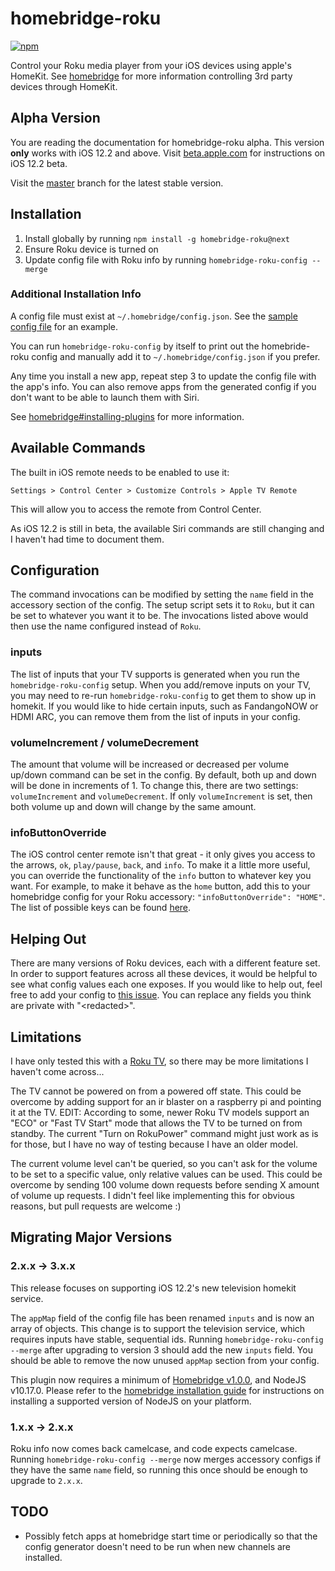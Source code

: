 # homebridge-roku

[![npm][npm]][npm-url]

Control your Roku media player from your iOS devices using apple's HomeKit. See
[homebridge](https://github.com/nfarina/homebridge) for more information
controlling 3rd party devices through HomeKit.

## Alpha Version

You are reading the documentation for homebridge-roku alpha. This version
**only** works with iOS 12.2 and above. Visit
[beta.apple.com](https://beta.apple.com/sp/betaprogram/) for instructions on iOS
12.2 beta.

Visit the [master](https://github.com/bschlenk/homebridge-roku/tree/master)
branch for the latest stable version.

## Installation

1. Install globally by running `npm install -g homebridge-roku@next`
2. Ensure Roku device is turned on
3. Update config file with Roku info by running `homebridge-roku-config --merge`

### Additional Installation Info

A config file must exist at `~/.homebridge/config.json`. See the
[sample config file](https://github.com/nfarina/homebridge/blob/master/config-sample.json)
for an example.

You can run `homebridge-roku-config` by itself to print out the homebride-roku
config and manually add it to `~/.homebridge/config.json` if you prefer.

Any time you install a new app, repeat step 3 to update the config file with the
app's info. You can also remove apps from the generated config if you don't want
to be able to launch them with Siri.

See
[homebridge#installing-plugins](https://github.com/nfarina/homebridge#installing-plugins)
for more information.

## Available Commands

The built in iOS remote needs to be enabled to use it:

`Settings > Control Center > Customize Controls > Apple TV Remote`

This will allow you to access the remote from Control Center.

As iOS 12.2 is still in beta, the available Siri commands are still changing and
I haven't had time to document them.

## Configuration

The command invocations can be modified by setting the `name` field in the
accessory section of the config. The setup script sets it to `Roku`, but it can
be set to whatever you want it to be. The invocations listed above would then
use the name configured instead of `Roku`.

### inputs

The list of inputs that your TV supports is generated when you run the
`homebridge-roku-config` setup. When you add/remove inputs on your TV, you may
need to re-run `homebridge-roku-config` to get them to show up in homekit. If
you would like to hide certain inputs, such as FandangoNOW or HDMI ARC, you can
remove them from the list of inputs in your config.

### volumeIncrement / volumeDecrement

The amount that volume will be increased or decreased per volume up/down command
can be set in the config. By default, both up and down will be done in
increments of 1. To change this, there are two settings: `volumeIncrement` and
`volumeDecrement`. If only `volumeIncrement` is set, then both volume up and
down will change by the same amount.

### infoButtonOverride

The iOS control center remote isn't that great - it only gives you access to the
arrows, `ok`, `play/pause`, `back`, and `info`. To make it a little more useful,
you can override the functionality of the `info` button to whatever key you
want. For example, to make it behave as the `home` button, add this to your
homebridge config for your Roku accessory: `"infoButtonOverride": "HOME"`. The
list of possible keys can be found
[here](https://github.com/bschlenk/node-roku-client/blob/master/lib/keys.ts).

## Helping Out

There are many versions of Roku devices, each with a different feature set. In
order to support features across all these devices, it would be helpful to see
what config values each one exposes. If you would like to help out, feel free to
add your config to
[this issue](https://github.com/bschlenk/homebridge-roku/issues/9). You can
replace any fields you think are private with "\<redacted\>".

## Limitations

I have only tested this with a
[Roku TV](https://www.amazon.com/gp/product/B00SG473NO), so there may be more
limitations I haven't come across...

The TV cannot be powered on from a powered off state. This could be overcome by
adding support for an ir blaster on a raspberry pi and pointing it at the TV.
EDIT: According to some, newer Roku TV models support an "ECO" or "Fast TV
Start" mode that allows the TV to be turned on from standby. The current "Turn
on RokuPower" command might just work as is for those, but I have no way of
testing because I have an older model.

The current volume level can't be queried, so you can't ask for the volume to be
set to a specific value, only relative values can be used. This could be
overcome by sending 100 volume down requests before sending X amount of volume
up requests. I didn't feel like implementing this for obvious reasons, but pull
requests are welcome :)

## Migrating Major Versions

### 2.x.x -> 3.x.x

This release focuses on supporting iOS 12.2's new television homekit service.

The `appMap` field of the config file has been renamed `inputs` and is now an
array of objects. This change is to support the television service, which
requires inputs have stable, sequential ids. Running
`homebridge-roku-config --merge` after upgrading to version 3 should add the new
`inputs` field. You should be able to remove the now unused `appMap` section
from your config.

This plugin now requires a minimum of
[Homebridge v1.0.0](https://github.com/homebridge/homebridge/releases/tag/1.0.0),
and NodeJS v10.17.0. Please refer to the [homebridge installation
guide][homebridge-install] for instructions on installing a supported version of
NodeJS on your platform.

### 1.x.x -> 2.x.x

Roku info now comes back camelcase, and code expects camelcase. Running
`homebridge-roku-config --merge` now merges accessory configs if they have the
same `name` field, so running this once should be enough to upgrade to `2.x.x`.

## TODO

- Possibly fetch apps at homebridge start time or periodically so that the
  config generator doesn't need to be run when new channels are installed.

[npm]: https://img.shields.io/npm/v/homebridge-roku/next.svg?logo=npm
[npm-url]: https://npmjs.com/package/homebridge-roku/v/next
[homebridge-install]: https://github.com/homebridge/homebridge#installation

